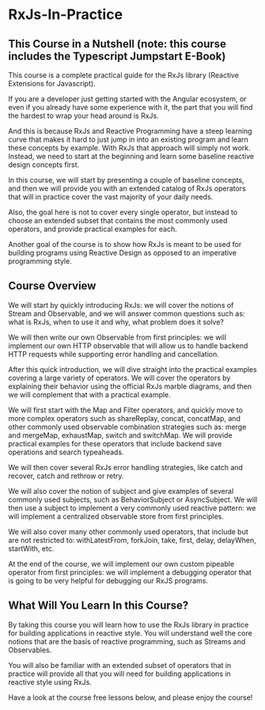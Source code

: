 # RxJs-In-Practice

## This Course in a Nutshell (note: this course includes the Typescript Jumpstart E-Book)

This course is a complete practical guide for the RxJs library (Reactive Extensions for Javascript).

If you are a developer just getting started with the Angular ecosystem, or even if you already have some experience with it, the part that you will find the hardest to wrap your head around is RxJs.

And this is because RxJs and Reactive Programming have a steep learning curve that makes it hard to just jump in into an existing program and learn these concepts by example. With RxJs that approach will simply not work. Instead, we need to start at the beginning and learn some baseline reactive design concepts first.

In this course, we will start by presenting a couple of baseline concepts, and then we will provide you with an extended catalog of RxJs operators that will in practice cover the vast majority of your daily needs.

Also, the goal here is not to cover every single operator, but instead to choose an extended subset that contains the most commonly used operators, and provide practical examples for each.

Another goal of the course is to show how RxJs is meant to be used for building programs using Reactive Design as opposed to an imperative programming style.

## Course Overview

We will start by quickly introducing RxJs: we will cover the notions of Stream and Observable, and we will answer common questions such as: what is RxJs, when to use it and why, what problem does it solve?

We will then write our own Observable from first principles: we will implement our own HTTP observable that will allow us to handle backend HTTP requests while supporting error handling and cancellation.

After this quick introduction, we will dive straight into the practical examples covering a large variety of operators. We will cover the operators by explaining their behavior using the official RxJs marble diagrams, and then we will complement that with a practical example.

We will first start with the Map and Filter operators, and quickly move to more complex operators such as shareReplay, concat, concatMap, and other commonly used observable combination strategies such as: merge and mergeMap, exhaustMap, switch and switchMap. We will provide practical examples for these operators that include backend save operations and search typeaheads.

We will then cover several RxJs error handling strategies, like catch and recover, catch and rethrow or retry.

We will also cover the notion of subject and give examples of several commonly used subjects, such as BehaviorSubject or AsyncSubject. We will then use a subject to implement a very commonly used reactive pattern: we will implement a centralized observable store from first principles.

We will also cover many other commonly used operators, that include but are not restricted to: withLatestFrom, forkJoin, take, first, delay, delayWhen, startWith, etc.

At the end of the course, we will implement our own custom pipeable operator from first principles: we will implement a debugging operator that is going to be very helpful for debugging our RxJS programs.

## What Will You Learn In this Course?

By taking this course you will learn how to use the RxJs library in practice for building applications in reactive style. You will understand well the core notions that are the basis of reactive programming, such as Streams and Observables.

You will also be familiar with an extended subset of operators that in practice will provide all that you will need for building applications in reactive style using RxJs.

Have a look at the course free lessons below, and please enjoy the course!
